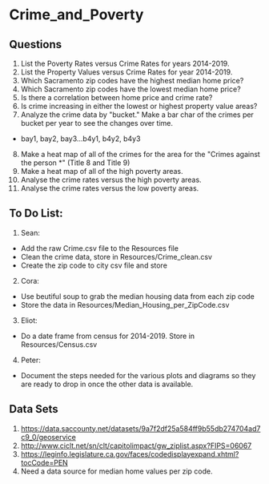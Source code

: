 # Crime_and_Poverty
## Questions
1. List the Poverty Rates versus Crime Rates for years 2014-2019.
2. List the Property Values versus Crime Rates for year 2014-2019.
3. Which Sacramento zip codes have the highest median home price?
4. Which Sacramento zip codes have the lowest median home price?
5. Is there a correlation between home price and crime rate?
6. Is crime increasing in either the lowest or highest property value areas?
7. Analyze the crime data by "bucket." Make a bar char of the crimes per bucket per year to see the changes over time.
*  bay1, bay2, bay3...b4y1, b4y2, b4y3
8. Make a heat map of all of the crimes for the area for the "Crimes against the person *" (Title 8 and Title 9)
9. Make a heat map of all of the high poverty areas.
10. Analyse the crime rates versus the high poverty areas.
11. Analyse the crime rates versus the low poverty areas.

## To Do List:
1. Sean: 
* Add the raw Crime.csv file to the Resources file 
* Clean the crime data, store in Resources/Crime_clean.csv
* Create the zip code to city csv file and store 
2. Cora:
* Use beutiful soup to grab the median housing data from each zip code
* Store the data in Resources/Median_Housing_per_ZipCode.csv
3. Eliot:
* Do a date frame from census for 2014-2019. Store in Resources/Census.csv
4. Peter:
* Document the steps needed for the various plots and diagrams so they are ready to drop in once the other data is available.

## Data Sets
1. https://data.saccounty.net/datasets/9a7f2df25a584ff9b55db274704ad7c9_0/geoservice
2. http://www.ciclt.net/sn/clt/capitolimpact/gw_ziplist.aspx?FIPS=06067
3. https://leginfo.legislature.ca.gov/faces/codedisplayexpand.xhtml?tocCode=PEN
4. Need a data source for median home values per zip code.

